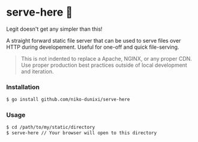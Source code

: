 # serve-here 📄

Legit doesn't get any simpler than this!

A straight forward static file server that can be used to serve files
over HTTP during developement. Useful for one-off and quick file-serving.
> This is not indented to replace a Apache, NGINX, or any proper CDN.
> Use proper production best practices outside of local development and
> iteration.

### Installation
```bash
$ go install github.com/niko-dunixi/serve-here
```

### Usage
```bash
$ cd /path/to/my/static/directory
$ serve-here // Your browser will open to this directory
```
